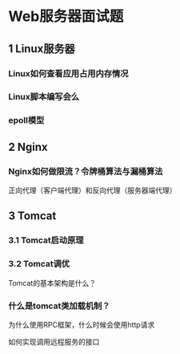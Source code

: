# Web服务器面试题

## 1 Linux服务器

### Linux如何查看应用占用内存情况

### Linux脚本编写会么

### epoll模型

## 2 Nginx

### Nginx如何做限流？令牌桶算法与漏桶算法

正向代理（客户端代理）和反向代理（服务器端代理）

## 3 Tomcat

### 3.1 Tomcat启动原理

### 3.2 Tomcat调优

Tomcat的基本架构是什么？

### 什么是tomcat类加载机制？

为什么使用RPC框架，什么时候会使用http请求

如何实现调用远程服务的接口